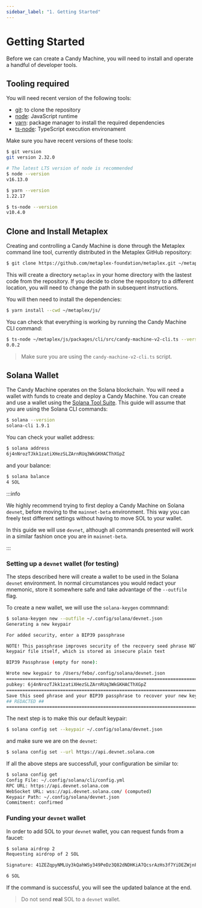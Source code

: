 ```yaml
---
sidebar_label: "1. Getting Started"
---
```

# Getting Started

Before we can create a Candy Machine, you will need to install and operate a handful of developer tools.

## Tooling required

You will need recent version of the following tools:

- [git](https://git-scm.com/book/en/v2/Getting-Started-Installing-Git): to clone the repository
- [node](https://nodejs.org/en/download/): JavaScript runtime
- [yarn](https://classic.yarnpkg.com/lang/en/docs/install/#mac-stable): package manager to install the required dependencies
- [ts-node](https://www.npmjs.com/package/ts-node#installation): TypeScript execution environament

Make sure you have recent versions of these tools:

```bash
$ git version
git version 2.32.0

# The latest LTS version of node is recommended
$ node --version
v16.13.0 

$ yarn --version
1.22.17

$ ts-node --version
v10.4.0
```

## Clone and Install Metaplex

Creating and controlling a Candy Machine is done through the Metaplex command line tool, currently distributed in the Metaplex GitHub repository:

```bash
$ git clone https://github.com/metaplex-foundation/metaplex.git ~/metaplex
```

This will create a directory `metaplex` in your home directory with the lastest code from the repository. If you decide to clone the repository to a different location, you will need to change the path in subsequent instructions.

You will then need to install the dependencies:

```bash
$ yarn install --cwd ~/metaplex/js/
```

You can check that everything is working by running the Candy Machine CLI command:

```bash
$ ts-node ~/metaplex/js/packages/cli/src/candy-machine-v2-cli.ts --version
0.0.2
```

> Make sure you are using the `candy-machine-v2-cli.ts` script.

## Solana Wallet

The Candy Machine operates on the Solana blockchain. You will need a wallet with funds to create and deploy a Candy Machine. You can create and use a wallet using the [Solana Tool Suite](https://docs.solana.com/cli/install-solana-cli-tools). This guide will assume that you are using the Solana CLI commands:

```bash
$ solana --version
solana-cli 1.9.1 
```

You can check your wallet address:

```bash
$ solana address
6j4nNrozTJkk1zatiXHezSLZArnRUq3WkGKHACThXGpZ
```

and your balance:

```bash
$ solana balance
4 SOL
```

:::info

We highly recommend trying to first deploy a Candy Machine on Solana `devnet`, before moving to the `mainnet-beta` environment. This way you can freely test different settings without having to move SOL to your wallet.

In this guide we will use `devnet`, although all commands presented will work in a similar fashion once you are in `mainnet-beta`.

:::

### Setting up a `devnet` wallet (for testing)

The steps described here will create a wallet to be used in the Solana `devnet` environment. In normal circumstances you would redact your mnemonic, store it somewhere safe and take advantage of the `--outfile` flag.

To create a new wallet, we will use the `solana-keygen` commnand:

```bash
$ solana-keygen new --outfile ~/.config/solana/devnet.json  
Generating a new keypair

For added security, enter a BIP39 passphrase

NOTE! This passphrase improves security of the recovery seed phrase NOT the
keypair file itself, which is stored as insecure plain text

BIP39 Passphrase (empty for none): 

Wrote new keypair to /Users/febo/.config/solana/devnet.json
=======================================================================
pubkey: 6j4nNrozTJkk1zatiXHezSLZArnRUq3WkGKHACThXGpZ
=======================================================================
Save this seed phrase and your BIP39 passphrase to recover your new keypair:
## REDACTED ##
=======================================================================
```

The next step is to make this our default keypair:

```bash
$ solana config set --keypair ~/.config/solana/devnet.json
```

and make sure we are on the `devnet`:

```bash
$ solana config set --url https://api.devnet.solana.com
```

If all the above steps are successfull, your configuration be similar to:

```bash
$ solana config get
Config File: ~/.config/solana/cli/config.yml
RPC URL: https://api.devnet.solana.com 
WebSocket URL: wss://api.devnet.solana.com/ (computed)
Keypair Path: ~/.config/solana/devnet.json 
Commitment: confirmed 
```

### Funding your `devnet` wallet

In order to add SOL to your `devnet` wallet, you can request funds from a faucet:

```bash
$ solana airdrop 2
Requesting airdrop of 2 SOL

Signature: 41ZEZqpyNMLUy3kQahWSy349PeDz3Q82dNDHKiA7QcsrAzHs3f7YiDEZWjnFi434DoiiDiDkazkBRycRnctx1m6e

6 SOL
```

If the command is successful, you will see the updated balance at the end.

> Do not send **real** SOL to a `devnet` wallet.
